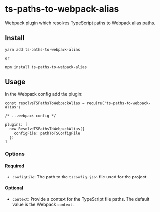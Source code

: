 # ts-paths-to-webpack-alias

Webpack plugin which resolves TypeScript paths to Webpack alias paths.

## Install

    yarn add ts-paths-to-webpack-alias

    or

    npm install ts-paths-to-webpack-alias

## Usage

In the Webpack config add the plugin:

    const resolveTSPathsToWebpackAlias = require('ts-paths-to-webpack-alias')

    /* ...webpack config */

    plugins: [
      new ResolveTSPathsToWebpackAlias({
        configFile: pathToTSConfigFile
      })
    ]

### Options

#### Required

- `configFile`: The path to the `tsconfig.json` file used for the project.

#### Optional

- `context`: Provide a context for the TypeScript file paths. The default value is the Webpack `context`.
